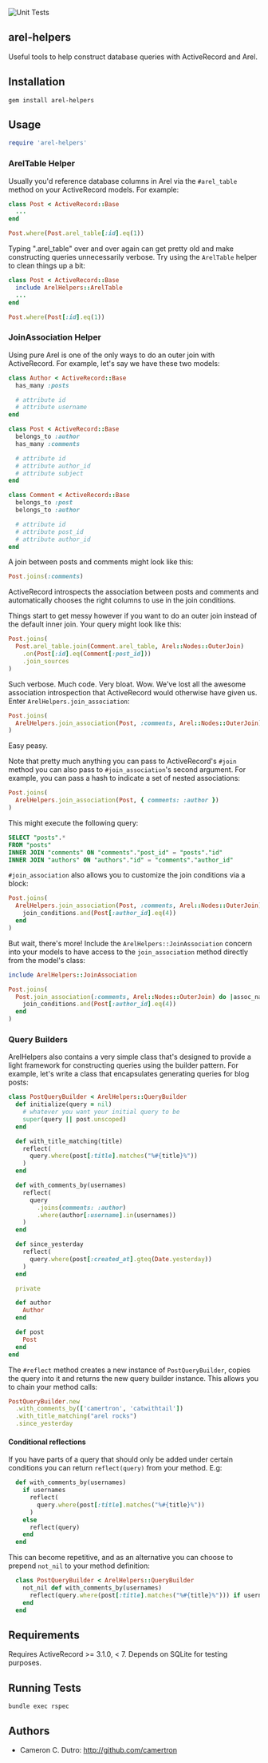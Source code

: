![Unit Tests](https://github.com/camertron/arel-helpers/actions/workflows/unit_tests.yml/badge.svg?branch=master)

## arel-helpers

Useful tools to help construct database queries with ActiveRecord and Arel.

## Installation

`gem install arel-helpers`

## Usage

```ruby
require 'arel-helpers'
```

### ArelTable Helper

Usually you'd reference database columns in Arel via the `#arel_table` method on your ActiveRecord models. For example:

```ruby
class Post < ActiveRecord::Base
  ...
end

Post.where(Post.arel_table[:id].eq(1))
```

Typing ".arel_table" over and over again can get pretty old and make constructing queries unnecessarily verbose. Try using the `ArelTable` helper to clean things up a bit:

```ruby
class Post < ActiveRecord::Base
  include ArelHelpers::ArelTable
  ...
end

Post.where(Post[:id].eq(1))
```

### JoinAssociation Helper

Using pure Arel is one of the only ways to do an outer join with ActiveRecord. For example, let's say we have these two models:

```ruby
class Author < ActiveRecord::Base
  has_many :posts

  # attribute id
  # attribute username
end

class Post < ActiveRecord::Base
  belongs_to :author
  has_many :comments

  # attribute id
  # attribute author_id
  # attribute subject
end

class Comment < ActiveRecord::Base
  belongs_to :post
  belongs_to :author

  # attribute id
  # attribute post_id
  # attribute author_id
end
```

A join between posts and comments might look like this:

```ruby
Post.joins(:comments)
```

ActiveRecord introspects the association between posts and comments and automatically chooses the right columns to use in the join conditions.

Things start to get messy however if you want to do an outer join instead of the default inner join. Your query might look like this:

```ruby
Post.joins(
  Post.arel_table.join(Comment.arel_table, Arel::Nodes::OuterJoin)
    .on(Post[:id].eq(Comment[:post_id]))
    .join_sources
)
```

Such verbose. Much code. Very bloat. Wow. We've lost all the awesome association introspection that ActiveRecord would otherwise have given us. Enter `ArelHelpers.join_association`:

```ruby
Post.joins(
  ArelHelpers.join_association(Post, :comments, Arel::Nodes::OuterJoin)
)
```

Easy peasy.

Note that pretty much anything you can pass to ActiveRecord's `#join` method you can also pass to `#join_association`'s second argument. For example, you can pass a hash to indicate a set of nested associations:

```ruby
Post.joins(
  ArelHelpers.join_association(Post, { comments: :author })
)
```

This might execute the following query:

```sql
SELECT "posts".*
FROM "posts"
INNER JOIN "comments" ON "comments"."post_id" = "posts"."id"
INNER JOIN "authors" ON "authors"."id" = "comments"."author_id"
```

`#join_association` also allows you to customize the join conditions via a block:

```ruby
Post.joins(
  ArelHelpers.join_association(Post, :comments, Arel::Nodes::OuterJoin) do |assoc_name, join_conditions|
    join_conditions.and(Post[:author_id].eq(4))
  end
)
```

But wait, there's more! Include the `ArelHelpers::JoinAssociation` concern into your models to have access to the `join_association` method directly from the model's class:

```ruby
include ArelHelpers::JoinAssociation

Post.joins(
  Post.join_association(:comments, Arel::Nodes::OuterJoin) do |assoc_name, join_conditions|
    join_conditions.and(Post[:author_id].eq(4))
  end
)
```

### Query Builders

ArelHelpers also contains a very simple class that's designed to provide a light framework for constructing queries using the builder pattern. For example, let's write a class that encapsulates generating queries for blog posts:

```ruby
class PostQueryBuilder < ArelHelpers::QueryBuilder
  def initialize(query = nil)
    # whatever you want your initial query to be
    super(query || post.unscoped)
  end

  def with_title_matching(title)
    reflect(
      query.where(post[:title].matches("%#{title}%"))
    )
  end

  def with_comments_by(usernames)
    reflect(
      query
        .joins(comments: :author)
        .where(author[:username].in(usernames))
    )
  end

  def since_yesterday
    reflect(
      query.where(post[:created_at].gteq(Date.yesterday))
    )
  end

  private

  def author
    Author
  end

  def post
    Post
  end
end
```

The `#reflect` method creates a new instance of `PostQueryBuilder`, copies the query into it and returns the new query builder instance. This allows you to chain your method calls:

```ruby
PostQueryBuilder.new
  .with_comments_by(['camertron', 'catwithtail'])
  .with_title_matching("arel rocks")
  .since_yesterday
```

#### Conditional reflections

If you have parts of a query that should only be added under certain conditions you can return `reflect(query)` from your method. E.g:

```ruby
  def with_comments_by(usernames)
    if usernames
      reflect(
        query.where(post[:title].matches("%#{title}%"))
      )
    else
      reflect(query)
    end
  end
```

This can become repetitive, and as an alternative you can choose to prepend `not_nil` to your method definition:

```ruby
  class PostQueryBuilder < ArelHelpers::QueryBuilder
    not_nil def with_comments_by(usernames)
      reflect(query.where(post[:title].matches("%#{title}%"))) if usernames
    end
  end
```

## Requirements

Requires ActiveRecord >= 3.1.0, < 7. Depends on SQLite for testing purposes.

## Running Tests

`bundle exec rspec`

## Authors

* Cameron C. Dutro: http://github.com/camertron
